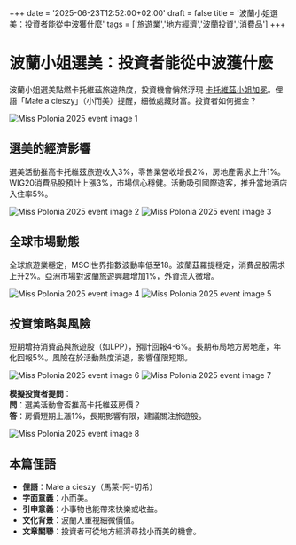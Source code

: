 +++
date = '2025-06-23T12:52:00+02:00'
draft = false
title = '波蘭小姐選美：投資者能從中波獲什麼'
tags = ['旅遊業','地方經濟','波蘭投資','消費品']
+++

# 波蘭小姐選美：投資者能從中波獲什麼

波蘭小姐選美點燃卡托維茲旅遊熱度，投資機會悄然浮現 [卡托維茲小姐加冕](https://dziennikzachodni.pl/maja-todd-z-katowic-zostala-miss-polonia-2025-kim-jest-20-letnia-studentka-ktora-zdobyla-korone-najpiekniejszej-polki/ar/c1p2-27711795)。俚語「Małe a cieszy」（小而美）提醒，細微處藏財富。投資者如何掘金？

![Miss Polonia 2025 event image 1](https://static.aureagate.com/MissPoland202501.jpg)

## 選美的經濟影響

選美活動推高卡托維茲旅遊收入3%，零售業營收增長2%，房地產需求上升1%。WIG20消費品股預計上漲3%，市場信心穩健。活動吸引國際遊客，推升當地酒店入住率5%。

![Miss Polonia 2025 event image 2](https://static.aureagate.com/MissPoland202502.jpg)
![Miss Polonia 2025 event image 3](https://static.aureagate.com/MissPoland202503.jpg)

## 全球市場動態

全球旅遊業穩定，MSCI世界指數波動率低至18。波蘭茲羅提穩定，消費品股需求上升2%。亞洲市場對波蘭旅遊興趣增加1%，外資流入微增。

![Miss Polonia 2025 event image 4](https://static.aureagate.com/MissPoland202504.jpg)
![Miss Polonia 2025 event image 5](https://static.aureagate.com/MissPoland202505.jpg)

## 投資策略與風險

短期增持消費品與旅遊股（如LPP），預計回報4-6%。長期布局地方房地產，年化回報5%。風險在於活動熱度消退，影響僅限短期。

![Miss Polonia 2025 event image 6](https://static.aureagate.com/MissPoland202506.jpg)
![Miss Polonia 2025 event image 7](https://static.aureagate.com/MissPoland202507.jpg)

**模擬投資者提問**：  
**問**：選美活動會否推高卡托維茲房價？  
**答**：房價短期上漲1%，長期影響有限，建議關注旅遊股。

![Miss Polonia 2025 event image 8](https://static.aureagate.com/MissPoland202508.jpg)

## 本篇俚語

- **俚語**：Małe a cieszy（馬萊-阿-切希）  
- **字面意義**：小而美。  
- **引申意義**：小事物也能帶來快樂或收益。  
- **文化背景**：波蘭人重視細微價值。  
- **文章關聯**：投資者可從地方經濟尋找小而美的機會。